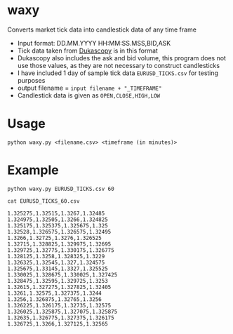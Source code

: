 # waxy
Converts market tick data into candlestick data of any time frame<br>

- Input format: DD.MM.YYYY HH:MM:SS.MSS,BID,ASK
- Tick data taken from [Dukascopy](https://www.dukascopy.com/swiss/english/marketwatch/historical/) is in this format
- Dukascopy also includes the ask and bid volume, this program does not use those values, as they are not necessary to construct candlesticks
- I have included 1 day of sample tick data `EURUSD_TICKS.csv` for testing purposes
- output filename = `input filename + "_TIMEFRAME"`
- Candlestick data is given as `OPEN,CLOSE,HIGH,LOW`

# Usage
`python waxy.py <filename.csv> <timeframe (in minutes)>`

# Example
`python waxy.py EURUSD_TICKS.csv 60`

`cat EURUSD_TICKS_60.csv`

```1.3245,1.324975,1.326075,1.324375
1.325275,1.32515,1.3267,1.32485
1.324975,1.32505,1.3266,1.324825
1.325175,1.325375,1.325675,1.325
1.32528,1.326575,1.326575,1.32495
1.3266,1.32725,1.3276,1.326525
1.32715,1.328825,1.329975,1.32695
1.329725,1.32775,1.330175,1.326775
1.328125,1.3258,1.328325,1.3229
1.326325,1.32545,1.327,1.324575
1.325675,1.33145,1.3327,1.325525
1.330025,1.328675,1.330025,1.327425
1.328475,1.32595,1.329725,1.3253
1.32615,1.327275,1.327825,1.32405
1.3261,1.32575,1.327375,1.3244
1.3256,1.326875,1.32765,1.3256
1.326225,1.326175,1.32735,1.32575
1.326025,1.325875,1.327075,1.325875
1.32635,1.326775,1.327375,1.326175
1.326725,1.3266,1.327125,1.32565
```
